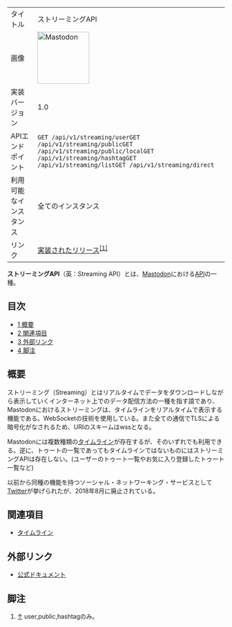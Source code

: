 <div>

|                        |                                                                                                                                                                                                                                                                                                        |
|------------------------|--------------------------------------------------------------------------------------------------------------------------------------------------------------------------------------------------------------------------------------------------------------------------------------------------------|
| タイトル               | ストリーミングAPI                                                                                                                                                                                                                                                                                      |
| 画像                   | [<img src="/images/thumb/0/00/Mastodon_logo.png/120px-Mastodon_logo.png" srcset="/images/thumb/0/00/Mastodon_logo.png/180px-Mastodon_logo.png 1.5x, /images/0/00/Mastodon_logo.png 2x" width="120" height="120" alt="Mastodon" />](/%E3%83%95%E3%82%A1%E3%82%A4%E3%83%AB:Mastodon_logo.png "Mastodon") |
| 実装バージョン         | 1.0                                                                                                                                                                                                                                                                                                    |
| APIエンドポイント      | `GET /api/v1/streaming/userGET /api/v1/streaming/publicGET /api/v1/streaming/public/localGET /api/v1/streaming/hashtagGET /api/v1/streaming/listGET /api/v1/streaming/direct`                                                                                                                          |
| 利用可能なインスタンス | 全てのインスタンス                                                                                                                                                                                                                                                                                     |
| リンク                 | <a href="https://github.com/tootsuite/mastodon/releases/tag/v1.0" rel="nofollow">実装されたリリース</a><sup>[\[1\]](#cite_note-1)</sup>                                                                                                                                                                |

  
**ストリーミングAPI**（英：Streaming API）とは、[Mastodon](/Mastodon "Mastodon")における[API](/API "API (存在しないページ)")の一種。

<div>

<div lang="ja" dir="ltr">

## 目次

</div>

-   [1 概要](#.E6.A6.82.E8.A6.81)
-   [2 関連項目](#.E9.96.A2.E9.80.A3.E9.A0.85.E7.9B.AE)
-   [3 外部リンク](#.E5.A4.96.E9.83.A8.E3.83.AA.E3.83.B3.E3.82.AF)
-   [4 脚注](#.E8.84.9A.E6.B3.A8)

</div>

## 概要

ストリーミング（Streaming）とはリアルタイムでデータをダウンロードしながら表示していくインターネット上でのデータ配信方法の一種を指す語であり、Mastodonにおけるストリーミングは、タイムラインをリアルタイムで表示する機能である。WebSocketの技術を使用している。また全ての通信でTLSによる暗号化がなされるため、URIのスキームはwssとなる。

Mastodonには複数種類の[タイムライン](/%E3%82%BF%E3%82%A4%E3%83%A0%E3%83%A9%E3%82%A4%E3%83%B3 "タイムライン")が存在するが、そのいずれでも利用できる。逆に、トゥートの一覧であってもタイムラインではないものにはストリーミングAPIは存在しない。(ユーザーのトゥート一覧やお気に入り登録したトゥート一覧など)

以前から同種の機能を持つソーシャル・ネットワーキング・サービスとして[Twitter](/Twitter "Twitter")が挙げられたが、2018年8月に廃止されている。

## 関連項目

-   [タイムライン](/%E3%82%BF%E3%82%A4%E3%83%A0%E3%83%A9%E3%82%A4%E3%83%B3 "タイムライン")

## 外部リンク

-   <a href="https://github.com/tootsuite/documentation/blob/master/Using-the-API/Streaming-API.md" rel="nofollow">公式ドキュメント</a>

## 脚注

<div>

1.  [↑](#cite_ref-1) user,public,hashtagのみ。

</div>

</div>
